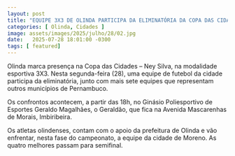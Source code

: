 ```yaml
---
layout: post
title: "EQUIPE 3X3 DE OLINDA PARTICIPA DA ELIMINATÓRIA DA COPA DAS CIDADES NEY SILVA"
categories: [ Olinda, Cidades ]
image: assets/images/2025/julho/28/02.jpg
date:   2025-07-28 18:01:00 -0300
tags: [ featured]
---
```

Olinda marca presença na Copa das Cidades – Ney Silva, na modalidade esportiva 3X3. Nesta segunda-feira (28), uma equipe de futebol da cidade participa da eliminatória, junto com mais sete equipes que representam outros municípios de Pernambuco.

Os confrontos acontecem, a partir das 18h, no Ginásio Poliesportivo de Esportes Geraldo Magalhães, o Geraldão, que fica na Avenida Mascarenhas de Morais, Imbiribeira.

Os atletas olindenses, contam com o apoio da prefeitura de Olinda e vão enfrentar, nesta fase do campeonato, a equipe da cidade de Moreno. As quatro melhores passam para semifinal. 